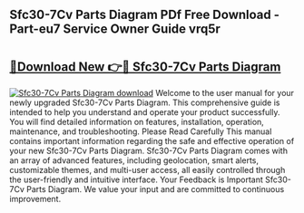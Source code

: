 ## Sfc30-7Cv Parts Diagram PDf Free Download - Part-eu7 Service Owner Guide vrq5r

# <h2><a href="http://dfhuhte.blite.top/?on=Sfc30-7Cv+Parts+Diagram">🔗Download New 👉🔴 Sfc30-7Cv Parts Diagram</a></h2>

[![Sfc30-7Cv Parts Diagram download](https://i.imgur.com/lujVjoI.png)](http://dfhuhte.blite.top/?on=Sfc30-7Cv+Parts+Diagram)
Welcome to the user manual for your newly upgraded Sfc30-7Cv Parts Diagram. This comprehensive guide is intended to help you understand and operate your product successfully. You will find detailed information on features, installation, operation, maintenance, and troubleshooting. Please Read Carefully This manual contains important information regarding the safe and effective operation of your new Sfc30-7Cv Parts Diagram. Sfc30-7Cv Parts Diagram comes with an array of advanced features, including geolocation, smart alerts, customizable themes, and multi-user access, all easily controlled through the user-friendly and intuitive interface. Your Feedback is Important Sfc30-7Cv Parts Diagram. We value your input and are committed to continuous improvement.
